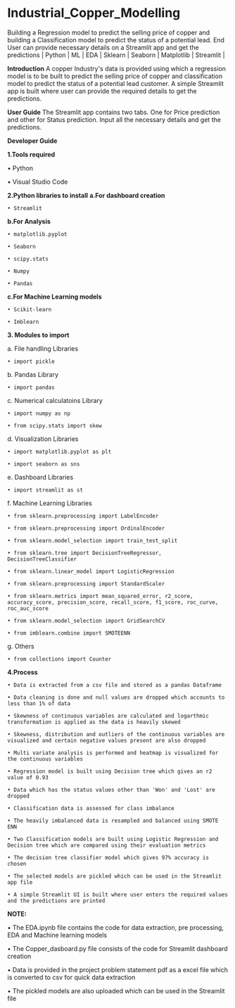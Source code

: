# Industrial_Copper_Modelling
Building a Regression model to predict the selling price of copper and building a Classification model to predict the status of a potential lead. End User can provide necessary details on a Streamlit app and get the predictions | Python | ML | EDA | Sklearn | Seaborn | Matplotlib | Streamlit |

**Introduction**
A copper Industry's data is provided using which a regression model is to be built to predict the selling price of copper and classification model to predict the status of a potential lead customer. A simple Streamlit app is built where user can provide the required details to get the predictions.

**User Guide**
The Streamlit app contains two tabs. One for Price prediction and other for Status prediction. Input all the necessary details and get the predictions. 

**Developer Guide**

**1.Tools required**

  • Python

  • Visual Studio Code

**2.Python libraries to install**
  **a.For dashboard creation**

    • Streamlit

  **b.For Analysis**

    • matplotlib.pyplot

    • Seaborn

    • scipy.stats

    • Numpy

    • Pandas

  **c.For Machine Learning models**

    • Scikit-learn

    • Imblearn

**3. Modules to import**

  a. File handling Libraries

    • import pickle

  b. Pandas Library

    • import pandas

  c. Numerical calculatoins Library

    • import numpy as np

    • from scipy.stats import skew

  d. Visualization Libraries

    • import matplotlib.pyplot as plt

    • import seaborn as sns

  e. Dashboard Libraries

    • import streamlit as st

  f. Machine Learning Libraries

    • from sklearn.preprocessing import LabelEncoder

    • from sklearn.preprocessing import OrdinalEncoder
    
    • from sklearn.model_selection import train_test_split

    • from sklearn.tree import DecisionTreeRegressor, DecisionTreeClassifier

    • from sklearn.linear_model import LogisticRegression

    • from sklearn.preprocessing import StandardScaler

    • from sklearn.metrics import mean_squared_error, r2_score, accuracy_score, precision_score, recall_score, f1_score, roc_curve, roc_auc_score

    • from sklearn.model_selection import GridSearchCV

    • from imblearn.combine import SMOTEENN

  g. Others

    • from collections import Counter

**4.Process**

    • Data is extracted from a csv file and stored as a pandas Dataframe

    • Data cleaning is done and null values are dropped which accounts to less than 1% of data

    • Skewness of continuous variables are calculated and logarthmic transformation is applied as the data is heavily skewed

    • Skewness, distribution and outliers of the continuous variables are visualized and certain negative values present are also dropped

    • Multi variate analysis is performed and heatmap is visualized for the continuous variables

    • Regression model is built using Decision tree which gives an r2 value of 0.93

    • Data which has the status values other than 'Won' and 'Lost' are dropped

    • Classification data is assessed for class imbalance

    • The heavily imbalanced data is resampled and balanced using SMOTE ENN

    • Two Classification models are built using Logistic Regression and Decision tree which are compared using their evaluation metrics

    • The decision tree classifier model which gives 97% accuracy is chosen

    • The selected models are pickled which can be used in the Streamlit app file

    • A simple Streamlit UI is built where user enters the required values and the predictions are printed

    
**NOTE:**

  • The EDA.ipynb file contains the code for data extraction, pre processing, EDA and Machine learning models
    
  • The Copper_dasboard.py file consists of the code for Streamlit dashboard creation

  • Data is provided in the project problem statement pdf as a excel file which is converted to csv for quick data extraction

  • The pickled models are also uploaded which can be used in the Streamlit file
  
